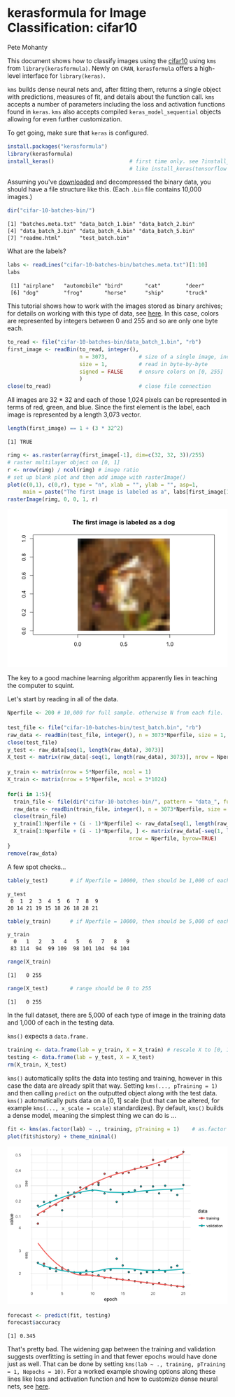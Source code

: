 kerasformula for Image Classification: cifar10
================
Pete Mohanty

This document shows how to classify images using the [cifar10](https://www.cs.toronto.edu/~kriz/cifar.html) using `kms` from `library(kerasformula)`. Newly on `CRAN`, `kerasformula` offers a high-level interface for `library(keras)`.

`kms` builds dense neural nets and, after fitting them, returns a single object with predictions, measures of fit, and details about the function call. `kms` accepts a number of parameters including the loss and activation functions found in `keras`. `kms` also accepts compiled `keras_model_sequential` objects allowing for even further customization. 

To get going, make sure that `keras` is configured.

``` r
install.packages("kerasformula")
library(kerasformula)
install_keras()                        # first time only. see ?install_keras() for install options
                                       # like install_keras(tensorflow = "gpu")
```

Assuming you've [downloaded](https://www.cs.toronto.edu/~kriz/cifar.html) and decompressed the binary data, you should have a file structure like this. (Each `.bin` file contains 10,000 images.)

``` r
dir("cifar-10-batches-bin/")
```

    [1] "batches.meta.txt" "data_batch_1.bin" "data_batch_2.bin"
    [4] "data_batch_3.bin" "data_batch_4.bin" "data_batch_5.bin"
    [7] "readme.html"      "test_batch.bin"  

What are the labels?

``` r
labs <- readLines("cifar-10-batches-bin/batches.meta.txt")[1:10]
labs 
```

     [1] "airplane"   "automobile" "bird"       "cat"        "deer"      
     [6] "dog"        "frog"       "horse"      "ship"       "truck"     

This tutorial shows how to work with the images stored as binary archives; for details on working with this type of data, see [here](https://stats.idre.ucla.edu/r/faq/how-can-i-read-binary-data-into-r/). In this case, colors are represented by integers between 0 and 255 and so are only one byte each.

``` r
to_read <- file("cifar-10-batches-bin/data_batch_1.bin", "rb")
first_image <- readBin(to_read, integer(),
                       n = 3073,          # size of a single image, including label
                       size = 1,          # read in byte-by-byte
                       signed = FALSE     # ensure colors on [0, 255]
                       )
close(to_read)                            # close file connection
```

All images are 32 \* 32 and each of those 1,024 pixels can be represented in terms of red, green, and blue. Since the first element is the label, each image is represented by a length 3,073 vector.

``` r
length(first_image) == 1 + (3 * 32^2) 
```

    [1] TRUE

``` r
rimg <- as.raster(array(first_image[-1], dim=c(32, 32, 3))/255)
# raster multilayer object on [0, 1]
r <- nrow(rimg) / ncol(rimg) # image ratio
# set up blank plot and then add image with rasterImage()
plot(c(0,1), c(0,r), type = "n", xlab = "", ylab = "", asp=1,
     main = paste("The first image is labeled as a", labs[first_image[1]]))
rasterImage(rimg, 0, 0, 1, r) 
```

![](kerasformula_cifar10_files/figure-markdown_github-ascii_identifiers/unnamed-chunk-4-1.png)

The key to a good machine learning algorithm apparently lies in teaching the computer to squint.

Let's start by reading in all of the data.

``` r
Nperfile <- 200 # 10,000 for full sample. otherwise N from each file.

test_file <- file("cifar-10-batches-bin/test_batch.bin", "rb")
raw_data <- readBin(test_file, integer(), n = 3073*Nperfile, size = 1, signed = FALSE)
close(test_file)
y_test <- raw_data[seq(1, length(raw_data), 3073)]
X_test <- matrix(raw_data[-seq(1, length(raw_data), 3073)], nrow = Nperfile, byrow=TRUE)

y_train <- matrix(nrow = 5*Nperfile, ncol = 1)
X_train <- matrix(nrow = 5*Nperfile, ncol = 3*1024)

for(i in 1:5){
  train_file <- file(dir("cifar-10-batches-bin/", pattern = "data_", full.names = TRUE)[i], "rb")
  raw_data <- readBin(train_file, integer(), n = 3073*Nperfile, size = 1, signed = FALSE)
  close(train_file)
  y_train[1:Nperfile + (i - 1)*Nperfile] <- raw_data[seq(1, length(raw_data), 3073)]
  X_train[1:Nperfile + (i - 1)*Nperfile, ] <- matrix(raw_data[-seq(1, length(raw_data), 3073)], 
                                       nrow = Nperfile, byrow=TRUE)
}
remove(raw_data)
```

A few spot checks...

``` r
table(y_test)       # if Nperfile = 10000, then should be 1,000 of each label
```

    y_test
     0  1  2  3  4  5  6  7  8  9 
    20 14 21 19 15 18 26 18 28 21 

``` r
table(y_train)      # if Nperfile = 10000, then should be 5,000 of each label
```

    y_train
      0   1   2   3   4   5   6   7   8   9 
     83 114  94  99 109  98 101 104  94 104 

``` r
range(X_train)       
```

    [1]   0 255

``` r
range(X_test)       # range should be 0 to 255
```

    [1]   0 255

In the full dataset, there are 5,000 of each type of image in the training data and 1,000 of each in the testing data.

`kms()` expects a `data.frame.`

``` r
training <- data.frame(lab = y_train, X = X_train) # rescale X to [0, 1]
testing <- data.frame(lab = y_test, X = X_test)
rm(X_train, X_test)
```

`kms()` automatically splits the data into testing and training, however in this case the data are already split that way. Setting `kms(..., pTraining = 1)` and then calling `predict` on the outputted object along with the test data. `kms()` automatically puts data on a \[0, 1\] scale (but that can be altered, for example `kms(..., x_scale = scale)` standardizes). By default, `kms()` builds a dense model, meaning the simplest thing we can do is ...

``` r
fit <- kms(as.factor(lab) ~ ., training, pTraining = 1)    # as.factor ensures classification
plot(fit$history) + theme_minimal()
```

![](kerasformula_cifar10_files/figure-markdown_github-ascii_identifiers/dense_default-1.png)

``` r
forecast <- predict(fit, testing)
forecast$accuracy
```

    [1] 0.345

That's pretty bad. The widening gap between the training and validation suggests overfitting is setting in and that fewer epochs would have done just as well. That can be done by setting `kms(lab ~ ., training, pTraining = 1, Nepochs = 10)`. For a worked example showing options along these lines like loss and activation function and how to customize dense neural nets, see [here](https://tensorflow.rstudio.com/blog/analyzing-rtweet-data-with-kerasformula.html).

